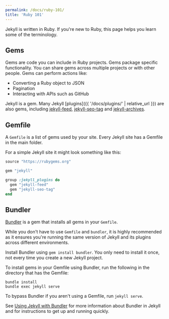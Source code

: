 ```yaml
---
permalink: /docs/ruby-101/
title: 'Ruby 101'
---
```


Jekyll is written in Ruby. If you're new to Ruby, this page helps you learn
some of the terminology.

## Gems

Gems are code you can include in Ruby projects. Gems package specific
functionality. You can share gems across multiple projects or with other
people.  Gems can perform actions like:

* Converting a Ruby object to JSON
* Pagination
* Interacting with APIs such as GitHub

Jekyll is a gem. Many Jekyll [plugins]({{ '/docs/plugins/' | relative_url
}}) are also gems, including
[jekyll-feed](https://github.com/jekyll/jekyll-feed),
[jekyll-seo-tag](https://github.com/jekyll/jekyll-seo-tag) and
[jekyll-archives](https://github.com/jekyll/jekyll-archives).

## Gemfile

A `Gemfile` is a list of gems used by your site. Every Jekyll site has a
Gemfile in the main folder.

For a simple Jekyll site it might look something like this:

```ruby
source "https://rubygems.org"

gem "jekyll"

group :jekyll_plugins do
  gem "jekyll-feed"
  gem "jekyll-seo-tag"
end
```

## Bundler

[Bundler](https://rubygems.org/gems/bundler) is a gem that installs all gems
in your `Gemfile`.

While you don't have to use `Gemfile` and `bundler`, it is highly
recommended as it ensures you're running the same version of Jekyll and its
plugins across different environments.

Install Bundler using `gem install bundler`. You only need to install it
once, not every time you create a new Jekyll project.

To install gems in your Gemfile using Bundler, run the following in the
directory that has the Gemfile:

```
bundle install
bundle exec jekyll serve
```

To bypass Bundler if you aren't using a Gemfile, run `jekyll serve`.

See [Using Jekyll with Bundler](/tutorials/using-jekyll-with-bundler/) for
more information about Bundler in Jekyll and for instructions to get up and
running quickly.
